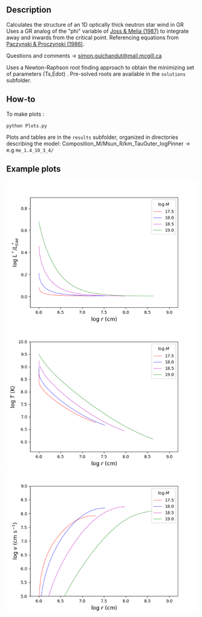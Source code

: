 ## Description

Calculates the structure of an 1D optically thick neutron star wind in GR 
Uses a GR analog of the "phi" variable of [Joss & Melia (1987)](http://adsabs.harvard.edu/abs/1987ApJ...312..700J) to integrate away and inwards from the critical point.
Referencing equations from [Paczynski & Proczynski (1986)](http://adsabs.harvard.edu/abs/1986ApJ...302..519P).

Questions and comments -> simon.guichandut@mail.mcgill.ca

Uses a Newton-Raphson root finding approach to obtain the minimizing set of parameters (Ts,Edot) .  Pre-solved roots are available in the `solutions` subfolder.


## How-to

To make plots :

    python Plots.py

Plots and tables are in the `results` subfolder, organized in directories describing the model:
Composition_M/Msun_R/km_TauOuter_logPinner -> e.g `He_1.4_10_3_4/`

## Example plots

![](/results/He_1.4_10_3_4/plots/Luminosity.png)
![](/results/He_1.4_10_3_4/plots/Temperature1.png)
![](/results/He_1.4_10_3_4/plots/Velocity.png)
